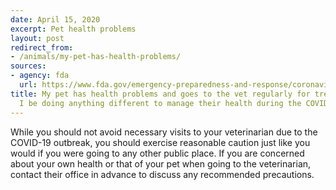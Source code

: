 ```yaml
---
date: April 15, 2020
excerpt: Pet health problems
layout: post
redirect_from:
- /animals/my-pet-has-health-problems/
sources:
- agency: fda
  url: https://www.fda.gov/emergency-preparedness-and-response/coronavirus-disease-2019-covid-19/coronavirus-disease-2019-covid-19-frequently-asked-questions
title: My pet has health problems and goes to the vet regularly for treatment. Should
  I be doing anything different to manage their health during the COVID-19 outbreak?
---
```


While you should not avoid necessary visits to your veterinarian due to the COVID-19 outbreak, you should exercise reasonable caution just like you would if you were going to any other public place. If you are concerned about your own health or that of your pet when going to the veterinarian, contact their office in advance to discuss any recommended precautions.